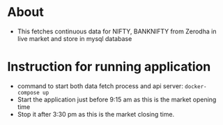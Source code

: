 # About
* This fetches continuous data for NIFTY, BANKNIFTY from Zerodha in live market and store in mysql database

# Instruction for running application
* command to start both data fetch process and api server: `docker-compose up` 
* Start the application just before 9:15 am as this is the market opening time
* Stop it after 3:30 pm as this is the market closing time.
